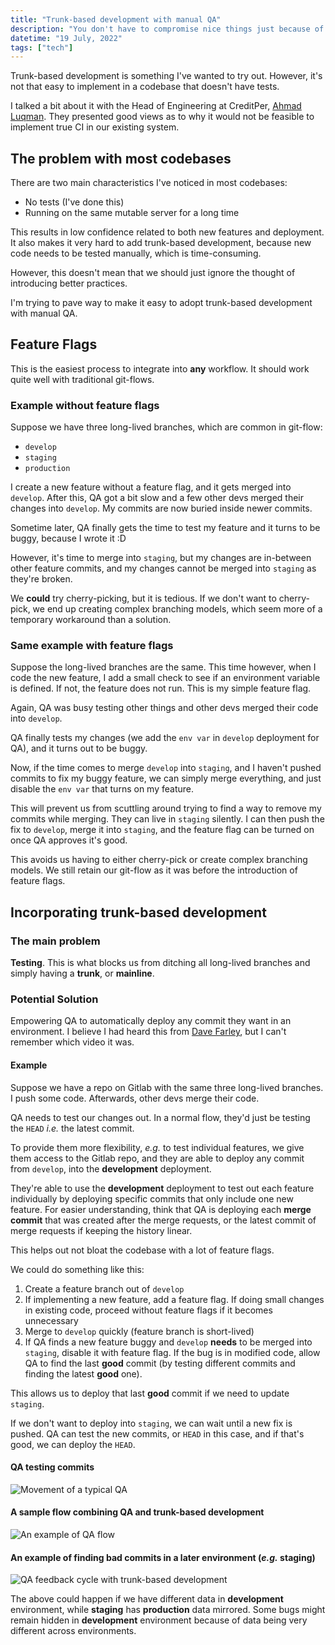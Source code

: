 ```yaml
---
title: "Trunk-based development with manual QA"
description: "You don't have to compromise nice things just because of manual QA."
datetime: "19 July, 2022"
tags: ["tech"]
---
```


Trunk-based development is something I've wanted to try out. However, it's not that easy to implement in a codebase that doesn't have tests.

I talked a bit about it with the Head of Engineering at CreditPer, [Ahmad Luqman](https://about.me/ahmadluqman). They presented good views as to why it would not be feasible to implement true CI in our existing system.

## The problem with most codebases

There are two main characteristics I've noticed in most codebases:

- No tests (I've done this)
- Running on the same mutable server for a long time

This results in low confidence related to both new features and deployment. It also makes it very hard to add trunk-based development, because new code needs to be tested manually, which is time-consuming.

However, this doesn't mean that we should just ignore the thought of introducing better practices.

I'm trying to pave way to make it easy to adopt trunk-based development with manual QA.

## Feature Flags

This is the easiest process to integrate into **any** workflow. It should work quite well with traditional git-flows.

### Example without feature flags

Suppose we have three long-lived branches, which are common in git-flow:

- `develop`
- `staging`
- `production`

I create a new feature without a feature flag, and it gets merged into `develop`. After this, QA got a bit slow and a few other devs merged their changes into `develop`. My commits are now buried inside newer commits.

Sometime later, QA finally gets the time to test my feature and it turns to be buggy, because I wrote it :D

However, it's time to merge into `staging`, but my changes are in-between other feature commits, and my changes cannot be merged into `staging` as they're broken.

We **could** try cherry-picking, but it is tedious. If we don't want to cherry-pick, we end up creating complex branching models, which seem more of a temporary workaround than a solution.

### Same example with feature flags

Suppose the long-lived branches are the same. This time however, when I code the new feature, I add a small check to see if an environment variable is defined. If not, the feature does not run. This is my simple feature flag.

Again, QA was busy testing other things and other devs merged their code into `develop`.

QA finally tests my changes (we add the `env var` in `develop` deployment for QA), and it turns out to be buggy.

Now, if the time comes to merge `develop` into `staging`, and I haven't pushed commits to fix my buggy feature, we can simply merge everything, and just disable the `env var` that turns on my feature.

This will prevent us from scuttling around trying to find a way to remove my commits while merging. They can live in `staging` silently. I can then push the fix to `develop`, merge it into `staging`, and the feature flag can be turned on once QA approves it's good.

This avoids us having to either cherry-pick or create complex branching models. We still retain our git-flow as it was before the introduction of feature flags.

## Incorporating trunk-based development

### The main problem

**Testing**. This is what blocks us from ditching all long-lived branches and simply having a **trunk**, or **mainline**.

### Potential Solution

Empowering QA to automatically deploy any commit they want in an environment. I believe I had heard this from [Dave Farley](https://www.youtube.com/c/ContinuousDelivery), but I can't remember which video it was.

#### Example

Suppose we have a repo on Gitlab with the same three long-lived branches. I push some code. Afterwards, other devs merge their code.

QA needs to test our changes out. In a normal flow, they'd just be testing the `HEAD` _i.e._ the latest commit.

To provide them more flexibility, _e.g._ to test individual features, we give them access to the Gitlab repo, and they are able to deploy any commit from `develop`, into the **development** deployment.

They're able to use the **development** deployment to test out each feature individually by deploying specific commits that only include one new feature. For easier understanding, think that QA is deploying each **merge commit** that was created after the merge requests, or the latest commit of merge requests if keeping the history linear.

This helps out not bloat the codebase with a lot of feature flags.

We could do something like this:

1. Create a feature branch out of `develop`
1. If implementing a new feature, add a feature flag. If doing small changes in existing code, proceed without feature flags if it becomes unnecessary
1. Merge to `develop` quickly (feature branch is short-lived)
1. If QA finds a new feature buggy and `develop` **needs** to be merged into `staging`, disable it with feature flag. If the bug is in modified code, allow QA to find the last **good** commit (by testing different commits and finding the latest **good** one).

This allows us to deploy that last **good** commit if we need to update `staging`.

If we don't want to deploy into `staging`, we can wait until a new fix is pushed. QA can test the new commits, or `HEAD` in this case, and if that's good, we can deploy the `HEAD`.

#### QA testing commits

![Movement of a typical QA](/assets/qa_movement.avif)

#### A sample flow combining QA and trunk-based development

![An example of QA flow](/assets/qa_flow.avif)

#### An example of finding bad commits in a later environment (_e.g._ staging)

![QA feedback cycle with trunk-based development](/assets/feedback_cycle.avif)

The above could happen if we have different data in **development** environment, while **staging** has **production** data mirrored. Some bugs might remain hidden in **development** environment because of data being very different across environments.
